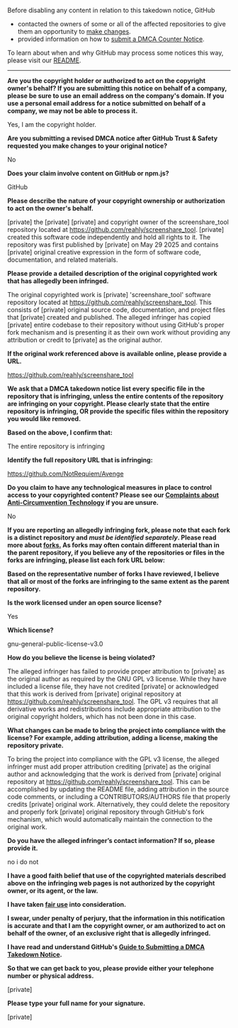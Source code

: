 Before disabling any content in relation to this takedown notice, GitHub
- contacted the owners of some or all of the affected repositories to give them an opportunity to [make changes](https://docs.github.com/en/github/site-policy/dmca-takedown-policy#a-how-does-this-actually-work).
- provided information on how to [submit a DMCA Counter Notice](https://docs.github.com/en/articles/guide-to-submitting-a-dmca-counter-notice).

To learn about when and why GitHub may process some notices this way, please visit our [README](https://github.com/github/dmca/blob/master/README.md#anatomy-of-a-takedown-notice).

---

**Are you the copyright holder or authorized to act on the copyright owner's behalf? If you are submitting this notice on behalf of a company, please be sure to use an email address on the company's domain. If you use a personal email address for a notice submitted on behalf of a company, we may not be able to process it.**

Yes, I am the copyright holder.

**Are you submitting a revised DMCA notice after GitHub Trust & Safety requested you make changes to your original notice?**

No

**Does your claim involve content on GitHub or npm.js?**

GitHub

**Please describe the nature of your copyright ownership or authorization to act on the owner's behalf.**

[private] the [private] [private] and copyright owner of the screenshare_tool repository located at https://github.com/reahly/screenshare_tool. [private] created this software code independently and hold all rights to it. The repository was first published by [private] on May 29 2025 and contains [private] original creative expression in the form of software code, documentation, and related materials.

**Please provide a detailed description of the original copyrighted work that has allegedly been infringed.**

The original copyrighted work is [private] 'screenshare_tool' software repository located at https://github.com/reahly/screenshare_tool. This consists of [private] original source code, documentation, and project files that [private] created and published. The alleged infringer has copied [private] entire codebase to their repository without using GitHub's proper fork mechanism and is presenting it as their own work without providing any attribution or credit to [private] as the original author.

**If the original work referenced above is available online, please provide a URL.**

https://github.com/reahly/screenshare_tool

**We ask that a DMCA takedown notice list every specific file in the repository that is infringing, unless the entire contents of the repository are infringing on your copyright. Please clearly state that the entire repository is infringing, OR provide the specific files within the repository you would like removed.**

**Based on the above, I confirm that:**

The entire repository is infringing

**Identify the full repository URL that is infringing:**

https://github.com/NotRequiem/Avenge

**Do you claim to have any technological measures in place to control access to your copyrighted content? Please see our <a href="https://docs.github.com/articles/guide-to-submitting-a-dmca-takedown-notice#complaints-about-anti-circumvention-technology">Complaints about Anti-Circumvention Technology</a> if you are unsure.**

No

**If you are reporting an allegedly infringing fork, please note that each fork is a distinct repository and <i>must be identified separately</i>. Please read more about <a href="https://docs.github.com/articles/dmca-takedown-policy#b-what-about-forks-or-whats-a-fork">forks.</a> As forks may often contain different material than in the parent repository, if you believe any of the repositories or files in the forks are infringing, please list each fork URL below:**

**Based on the representative number of forks I have reviewed, I believe that all or most of the forks are infringing to the same extent as the parent repository.**

**Is the work licensed under an open source license?**

Yes

**Which license?**

gnu-general-public-license-v3.0

**How do you believe the license is being violated?**

The alleged infringer has failed to provide proper attribution to [private] as the original author as required by the GNU GPL v3 license. While they have included a license file, they have not credited [private] or acknowledged that this work is derived from [private] original repository at https://github.com/reahly/screenshare_tool. The GPL v3 requires that all derivative works and redistributions include appropriate attribution to the original copyright holders, which has not been done in this case.

**What changes can be made to bring the project into compliance with the license? For example, adding attribution, adding a license, making the repository private.**

To bring the project into compliance with the GPL v3 license, the alleged infringer must add proper attribution crediting [private] as the original author and acknowledging that the work is derived from [private] original repository at https://github.com/reahly/screenshare_tool. This can be accomplished by updating the README file, adding attribution in the source code comments, or including a CONTRIBUTORS/AUTHORS file that properly credits [private] original work. Alternatively, they could delete the repository and properly fork [private] original repository through GitHub's fork mechanism, which would automatically maintain the connection to the original work.

**Do you have the alleged infringer’s contact information? If so, please provide it.**

no i do not

**I have a good faith belief that use of the copyrighted materials described above on the infringing web pages is not authorized by the copyright owner, or its agent, or the law.**

**I have taken <a href="https://www.lumendatabase.org/topics/22">fair use</a> into consideration.**

**I swear, under penalty of perjury, that the information in this notification is accurate and that I am the copyright owner, or am authorized to act on behalf of the owner, of an exclusive right that is allegedly infringed.**

**I have read and understand GitHub's <a href="https://docs.github.com/articles/guide-to-submitting-a-dmca-takedown-notice/">Guide to Submitting a DMCA Takedown Notice</a>.**

**So that we can get back to you, please provide either your telephone number or physical address.**

[private]

**Please type your full name for your signature.**

[private]
